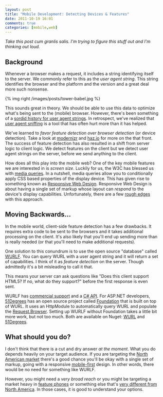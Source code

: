 ```yaml
---
layout: post
title: "Mobile Development: Detecting Devices & Features"
date: 2011-10-19 16:01
comments: true
categories: [mobile,web]
---
```


_Take this post cum granlis salis. I'm trying to figure this stuff out and I'm thinking out loud._

## Background

Whenever a browser makes a request, it includes a string identifying itself to the server. We commonly refer to this as the *user agent string*. This string identifies the browser and the platform and the version and a great deal more such nonsense.

{% img right /images/posts/tower-babel.jpg %}

This sounds great in theory. We should be able to use this data to optimize what's being sent to the (mobile) browser. However, there's been something of a [sordid history for user agent strings](http://webaim.org/blog/user-agent-string-history/ "History of the browser user-agent string by Aaron Andersen"). In retrospect, we've realized that [user agent sniffing](http://en.wikipedia.org/wiki/User_agent#User_agent_sniffing) is a tool that has often hurt more than it has helped.

We've learned to _favor feature detection over browser detection_ (or device detection). Take a look at [modernizr](http://www.modernizr.com/) and [haz.io](http://haz.io/) for more on the that front.  The success of feature detection has also resulted in a shift from server logic to client logic. We detect features on the client but we detect user agent strings on the server, before we send anything to the client.

How does all this play into the mobile web? One of the key mobile features we are interested in is _screen size_. Luckily for us, the W3C has blessed us with [media queries](http://www.w3.org/TR/css3-mediaqueries/). In a nutshell, media queries allow you to conditionally apply CSS based properties of the display device. This has given rise to something known as [Responsive Web Design](http://www.alistapart.com/articles/responsive-web-design/). Responsive Web Design is about having a single set of markup whose layout can _respond_ to the device's display capabilities. Unfortunately, there are a few [rough edges](http://www.webdesignshock.com/responsive-design-problems/) with this approach.

## Moving Backwards…
In the mobile world, client-side feature detection has a few drawbacks. It requires extra code to be sent to the browsers and it takes additional processing on the client. It's also likely that you'll end up sending more than is really needed (or that you'll need to make additional requests).

One solution to this conundrum is to use the open source "database" called [WURLF](http://wurfl.sourceforge.net/). You can query WURL with a user agent string and it will return a set of capabilities. I think of it as _feature detection_ on the server. Though admittedly it's a bit misleading to call it that.

This means your server can ask questions like "Does this client support HTML5? If no, what do they support?" before the first response is even sent.

WURLF has [commercial support](http://scientiamobile.com/) and a [C# API](http://wurfl.sourceforge.net/dotNet/). For ASP.NET developers, [51Degrees](http://51degrees.mobi/) has an open source project called [Foundation](http://51degrees.codeplex.com/) that is built on top of WURL. It uses an HttpModule to automatically query WURL and populate the [Request.Browser](http://msdn.microsoft.com/en-us/library/system.web.httprequest). Setting up WURLF without Foundation takes a little bit more work, but not too much. Both are available on Nuget: [WURL](http://www.nuget.org/List/Packages/WURFL_Official_API) and [51Degrees](http://nuget.org/List/Packages/51Degrees.mobi).

## What should you do?

I don't think that there is a cut and dry answer _at the moment_. What you do depends heavily on your target audience. If you are targeting the [North American market](http://gs.statcounter.com/#mobile_browser-na-monthly-201009-201109) there's a good chance you'll be okay with a single set of markup, going with a responsive [mobile-first](http://www.lukew.com/ff/entry.asp?933) design. In other words, there would be no need for something like WURLF. 

However, you might need a _very broad reach_ or you might be targeting a market heavy in [feature phones](http://en.wikipedia.org/wiki/Feature_phone) or something else that's [very different from North America](http://gs.statcounter.com/#mobile_browser-sa-monthly-201009-201109). In those cases, it is good to understand your options. 
